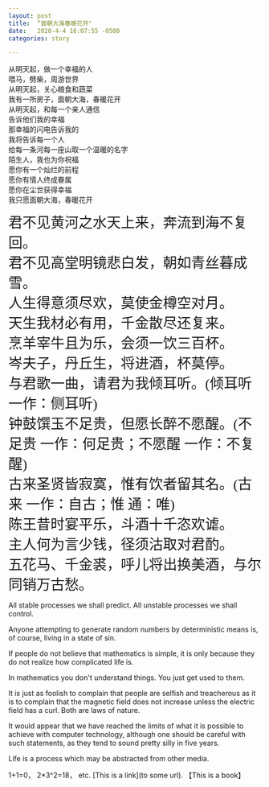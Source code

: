 ```yaml
---
layout: post
title:  “面朝大海春暖花开"
date:   2020-4-4 16:07:55 -0500
categories: story

---
```


<p style='font-family: myFont; '>

从明天起，做一个幸福的人<br/>
喂马，劈柴，周游世界<br/>
从明天起，关心粮食和蔬菜<br/>
我有一所房子，面朝大海，春暖花开<br/>
从明天起，和每一个亲人通信<br/>
告诉他们我的幸福<br/>
那幸福的闪电告诉我的<br/>
我将告诉每一个人<br/>
给每一条河每一座山取一个温暖的名字<br/>
陌生人，我也为你祝福<br/>
愿你有一个灿烂的前程<br/>
愿你有情人终成眷属<br/>
愿你在尘世获得幸福<br/>
我只愿面朝大海，春暖花开<br/>

</p>

<p style='font-family: myFont; '>
<font style='font-size:28px;'>
君不见黄河之水天上来，奔流到海不复回。<br>君不见高堂明镜悲白发，朝如青丝暮成雪。<br>人生得意须尽欢，莫使金樽空对月。<br>天生我材必有用，千金散尽还复来。<br>烹羊宰牛且为乐，会须一饮三百杯。<br>岑夫子，丹丘生，将进酒，杯莫停。<br>与君歌一曲，请君为我倾耳听。(倾耳听 一作：侧耳听)<br>钟鼓馔玉不足贵，但愿长醉不愿醒。(不足贵 一作：何足贵；不愿醒 一作：不复醒)<br>古来圣贤皆寂寞，惟有饮者留其名。(古来 一作：自古；惟 通：唯)<br>陈王昔时宴平乐，斗酒十千恣欢谑。<br>主人何为言少钱，径须沽取对君酌。<br>五花马、千金裘，呼儿将出换美酒，与尔同销万古愁。 
</font>
</p>

<p style='font-family: myFont;'>

All stable processes we shall predict. All unstable processes we shall control.<br/>

Anyone attempting to generate random numbers by deterministic means is, of course, living in a state of sin.<br/>

If people do not believe that mathematics is simple, it is only because they do not realize how complicated life is.<br/>

In mathematics you don't understand things. You just get used to them.<br/>

It is just as foolish to complain that people are selfish and treacherous as it is to complain that the magnetic field does not increase unless the electric field has a curl. Both are laws of nature.<br/>

It would appear that we have reached the limits of what it is possible to achieve with computer technology, although one should be careful with such statements, as they tend to sound pretty silly in five years.<br/>

Life is a process which may be abstracted from other media.<br/>

1+1=0， 2*3^2=18， etc.  [This is a link](to some url). 【This is a book】


</p>

